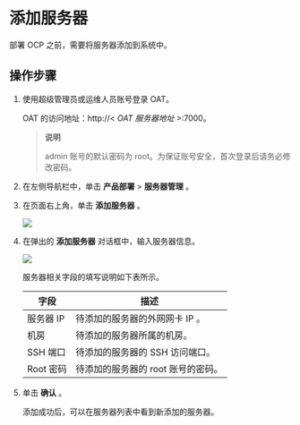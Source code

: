 # 添加服务器

部署 OCP 之前，需要将服务器添加到系统中。

## 操作步骤

1. 使用超级管理员或运维人员账号登录 OAT。

   OAT 的访问地址：http://\< *OAT 服务器地址* \>:7000。

   > **说明**
   >
   > admin 账号的默认密码为 root。为保证账号安全，首次登录后请务必修改密码。

2. 在左侧导航栏中，单击 **产品部署** \> **服务器管理** 。

3. 在页面右上角，单击 **添加服务器** 。

   ![](https://help-static-aliyun-doc.aliyuncs.com/assets/img/zh-CN/1961607061/p187896.png)

4. 在弹出的 **添加服务器** 对话框中，输入服务器信息。

   ![](https://help-static-aliyun-doc.aliyuncs.com/assets/img/zh-CN/1961607061/p187897.png)

   服务器相关字段的填写说明如下表所示。

   |   字段    |          描述          |
   |---------|----------------------|
   | 服务器 IP  | 待添加的服务器的外网网卡 IP 。    |
   | 机房      | 待添加的服务器所属的机房。        |
   | SSH 端口  | 待添加的服务器的 SSH 访问端口。   |
   | Root 密码 | 待添加的服务器的 root 账号的密码。 |

5. 单击 **确认** 。

   添加成功后，可以在服务器列表中看到新添加的服务器。
